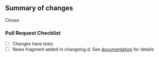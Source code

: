 <!-- First time contributors: Take a moment to review https://setuptools.readthedocs.io/en/latest/developer-guide.html! -->
<!-- Remove sections if not applicable -->

## Summary of changes

<!-- Summary goes here -->

Closes <!-- issue number here -->

### Pull Request Checklist
- [ ] Changes have tests
- [ ] News fragment added in changelog.d. See [documentation](http://setuptools.readthedocs.io/en/latest/developer-guide.html#making-a-pull-request) for details
